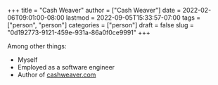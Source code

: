 +++
title = "Cash Weaver"
author = ["Cash Weaver"]
date = 2022-02-06T09:01:00-08:00
lastmod = 2022-09-05T15:33:57-07:00
tags = ["person", "person"]
categories = ["person"]
draft = false
slug = "0d192773-9121-459e-931a-86a0f0ce9991"
+++

Among other things:

-   Myself
-   Employed as a software engineer
-   Author of [cashweaver.com](http://cashweaver.com)
